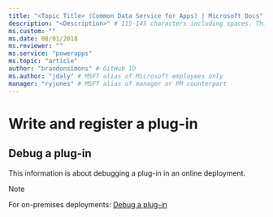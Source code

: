 ```yaml
---
title: "<Topic Title> (Common Data Service for Apps) | Microsoft Docs" # Intent and product brand in a unique string of 43-59 chars including spaces
description: "<Description>" # 115-145 characters including spaces. This abstract displays in the search result.
ms.custom: ""
ms.date: 08/01/2018
ms.reviewer: ""
ms.service: "powerapps"
ms.topic: "article"
author: "brandonsimons" # GitHub ID
ms.author: "jdaly" # MSFT alias of Microsoft employees only
manager: "ryjones" # MSFT alias of manager or PM counterpart
---
```

# Write and register a plug-in

<!-- This should be the how-to topic supporting the tutorial 
https://docs.microsoft.com/en-us/dynamics365/customer-engagement/developer/walkthrough-register-plugin-using-plugin-registration-tool 

This is a tutorial and should b updated
-->

## Debug a plug-in

This information is about debugging a plug-in in an online deployment.

<!-- TODO: This is an example that should be removed before publishing -->
> [!NOTE]
> For on-premises deployments: [Debug a plug-in](on-premises-options.md#debug-a-plug-in)